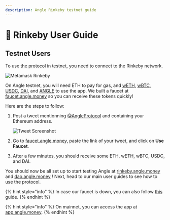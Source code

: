 ```yaml
---
description: Angle Rinkeby testnet guide
---
```


# 🧪 Rinkeby User Guide

## Testnet Users

To use [the protocol](https://rinkeby.angle.money) in testnet, you need to connect to the Rinkeby network.

![Metamask Rinkeby](../../.gitbook/assets/metamask-rinkeby-userguide.jpg)

On Angle testnet, you will need ETH to pay for gas, and [wETH](https://rinkeby.etherscan.io/token/0xc778417e063141139fce010982780140aa0cd5ab?), [wBTC](https://rinkeby.etherscan.io/token/0x577d296678535e4903d59a4c929b718e1d575e0a?), [USDC](https://rinkeby.etherscan.io/token/0x4dbcdf9b62e891a7cec5a2568c3f4faf9e8abe2b?), [DAI](https://rinkeby.etherscan.io/token/0x5592ec0cfb4dbc12d3ab100b257153436a1f0fea?), and [ANGLE](https://rinkeby.etherscan.io/token/0x8b6d3f0e883dc9c22c60ed126ae74758abebb5f9?) to use the app. We built a faucet at [faucet.angle.money](https://faucet.angle.money) so you can receive these tokens quickly!

Here are the steps to follow:

1. Post a tweet mentionning [@AngleProtocol](https://twitter.com/AngleProtocol/) and containing your Ethereum address.

   ![Tweet Screenshot](../../.gitbook/assets/tweet-address-userguide.png)

2. Go to [faucet.angle.money](https://faucet.angle.money), paste the link of your tweet, and click on **Use Faucet**.
3. After a few minutes, you should receive some ETH, wETH, wBTC, USDC, and DAI.

You should now be all set up to start testing Angle at [rinkeby.angle.money](https://rinkeby.angle.money) and [dao.angle.money](https://dao.angle.money) ! Next, head to our main user guides to see how to use the protocol.

{% hint style="info" %}
In case our faucet is down, you can also follow [this](https://teller.gitbook.io/teller-1/testing-guide/getting-testnet-tokens-rinkeby) guide.
{% endhint %}

{% hint style="info" %}
On mainnet, you can access the app at [app.angle.money](https://app.angle.money).
{% endhint %}
